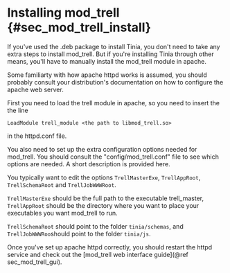 Installing mod_trell {#sec_mod_trell_install}
======
If you've used the .deb package to install Tinia, you don't need to take
any extra steps to install mod_trell. But if you're installing Tinia through
other means, you'll have to manually install the mod_trell module in apache.

Some familiarty with how apache httpd
works is assumed, you should probably consult your distribution's documentation
on how to configure the apache web server.

First you need to load the trell module in apache, so you need to insert
the the line

`LoadModule trell_module <the path to libmod_trell.so>`

in the httpd.conf file.

You also need to set up the extra configuration options needed for mod_trell.
You should consult the "config/mod_trell.conf" file to see which options are
needed. A short description is provided here.

You typically want to edit the options `TrellMasterExe`, `TrellAppRoot`,
`TrellSchemaRoot` and `TrellJobWWWRoot`.

`TrellMasterExe` should be the full path to the executable trell_master,
`TrellAppRoot` should be the directory where you want to place your executables
you want mod_trell to run.

`TrellSchemaRoot` should point to the folder `tinia/schemas`, and
`TrellJobWWWRoo`should point to the folder `tinia/js`.

Once you've set up apache httpd correctly, you should restart the httpd service
and check out the [mod_trell web interface guide](@ref sec_mod_trell_gui).

